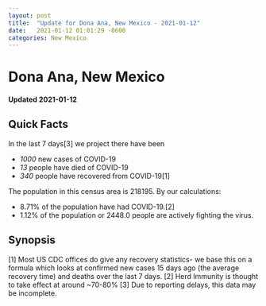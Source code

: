 ```yaml
---
layout: post
title:  "Update for Dona Ana, New Mexico - 2021-01-12"
date:   2021-01-12 01:01:29 -0600
categories: New Mexico
---
```


# Dona Ana, New Mexico
#### Updated 2021-01-12

## Quick Facts

In the last 7 days[3] we project there have been
- *1000* new cases of COVID-19
- *13* people have died of COVID-19
- *340* people have recovered from COVID-19[1]

The population in this census area is 218195. By our calculations:
- 8.71% of the population have had COVID-19.[2]
- 1.12% of the population or 2448.0 people are actively fighting the virus.

## Synopsis




[1] Most US CDC offices do give any recovery statistics- we base this on a formula which looks at confirmed new cases
15 days ago (the average recovery time) and deaths over the last 7 days.
[2] Herd Immunity is thought to take effect at around ~70-80%
[3] Due to reporting delays, this data may be incomplete. 
    